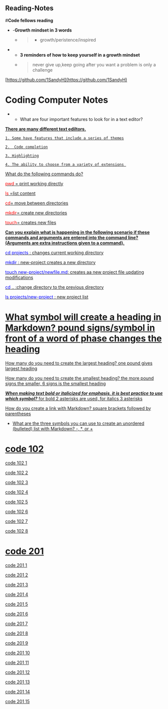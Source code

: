 ## Reading-Notes #

#**Code fellows reading**

+ -**Growth mindset in 3 words**
     - > - growth/peristence/inspired



+ * **3 reminders of how to keep yourself in a growth mindset** 
  + >never give up,keep going after you want  a problem is only a challenge



[https://github.com/1SandyH](https://github.com/1SandyH)



# Coding Computer Notes

* + What are four important features to look for in a text editor?  

<u> **There are many different text ediltors.**

    1. Some have features that include a series of themes

    2.  Code completion

    3. Highlighting

    4. The ability to choose from a variety of extensions 

What do the following commands do?

<span style="color:red;">pwd</span> = print working directly


<span style="color:red"> ls</span> =list content

<span style="color:red;">cd</span>= move between directories

<span style="color:red;">mkdir</span>= create new directories 

<span style="color:red;">touch</span>= creates new files

**Can you explain what is happening in the following scenario if these commands and arguments are entered into the command line? (Arguments are extra instructions given to a command).**

<span style="color: blue;">cd projects</span> : changes current working directory

<span style="color: blue;">mkdir</span> : new-project creates a  new directory

<span style="color: blue;">touch new-project/newfile.md</span>: creates aa new project file updating modifications

<span style="color: blue;">cd</span> .. :change directory to the previous directory

<span style="color: blue;">ls projects/new-project</span> : new project list

# What symbol will create a heading in Markdown? pound signs/symbol in front of a word of phase changes the heading
How many do you need to create the largest heading? one pound gives largest heading

How many do you need to create the smallest heading? the more pound signs the smaller, 6 signs is the smallest heading

***When making text bold or italicized for emphasis, it is best practice to use which symbol?*** for bold 2 asterisks are used, for italics 3 asterisks 

How do you create a link with Markdown? square brackets followed by parentheses

+ What are the three symbols you can use to create an unordered (bulleted) list with Markdown? -, *, or +
  

# code 102

[code 102 1](https://1sandyh.github.io/code-102/)

[code 102 2](https://1sandyh.github.io/code-102-2/)

[code 102 3](https://1sandyh.github.io/code-102/)

[code 102 4](https://1sandyh.github.io/code-102/)

[code 102 5](https://1sandyh.github.io/code-102/)

[code 102 6](https://1sandyh.github.io/code-102/)

[code 102 7](https://1sandyh.github.io/code-102/)

[code 102 8](https://1sandyh.github.io/code-102/)

# code 201

[code 201 1](https://1sandyh.github.io/code-201/)

[code 201 2](https://1sandyh.github.io/code-201/)

[code 201 3](https://1sandyh.github.io/code-201/)

[code 201 4](https://1sandyh.github.io/code-201/)

[code 201 5 ](https://1sandyh.github.io/code-201/)

[code 201 6](https://1sandyh.github.io/code-201/)

[code 201 7](https://1sandyh.github.io/code-201/)

[code 201 8](https://1sandyh.github.io/code-201/)

[code 201 9](https://1sandyh.github.io/code-201/)

[code 201 10](https://1sandyh.github.io/code-201/)

[code 201 11](https://1sandyh.github.io/code-201/)

[code 201 12](https://1sandyh.github.io/code-201/)

[code 201 13](https://1sandyh.github.io/code-201/)

[code 201 14](https://1sandyh.github.io/code-201/)

[code 201 15](https://1sandyh.github.io/code-201/)


